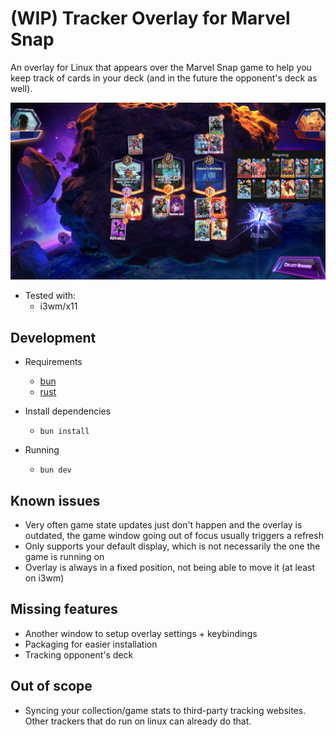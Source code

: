 # (WIP) Tracker Overlay for Marvel Snap

An overlay for Linux that appears over the Marvel Snap game to help you keep track of cards in your deck (and in the future the opponent's deck as well).

![overlay image](images/overlay.png)

- Tested with:
  - i3wm/x11

## Development

- Requirements
  - [bun](https://bun.sh)
  - [rust](https://www.rust-lang.org/tools/install)

- Install dependencies
  - `bun install`

- Running
  - `bun dev`

## Known issues

- Very often game state updates just don't happen and the overlay is outdated, the game window going out of focus usually triggers a refresh
- Only supports your default display, which is not necessarily the one the game is running on
- Overlay is always in a fixed position, not being able to move it (at least on i3wm)

## Missing features

- Another window to setup overlay settings + keybindings
- Packaging for easier installation
- Tracking opponent's deck

## Out of scope

- Syncing your collection/game stats to third-party tracking websites. Other trackers that do run on linux can already do that.
